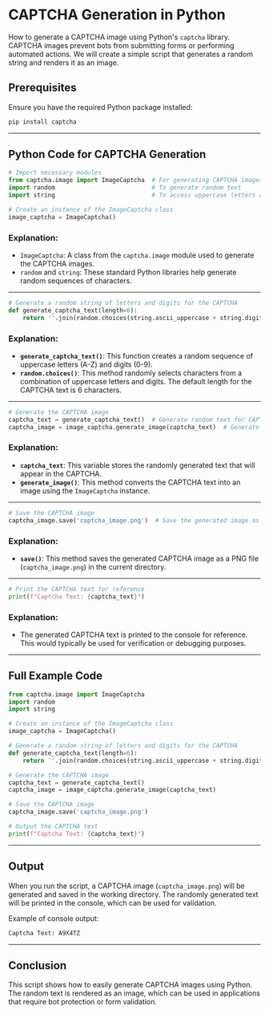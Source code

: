 # CAPTCHA Generation in Python
How to generate a CAPTCHA image using Python's `captcha` library. 
CAPTCHA images prevent bots from submitting forms or performing automated actions. We will create a simple script that generates a random string and renders it as an image.

## Prerequisites

Ensure you have the required Python package installed:

```bash
pip install captcha
```

---

## Python Code for CAPTCHA Generation

```python
# Import necessary modules
from captcha.image import ImageCaptcha  # For generating CAPTCHA images
import random                           # To generate random text
import string                           # To access uppercase letters and digits

# Create an instance of the ImageCaptcha class
image_captcha = ImageCaptcha()
```

### Explanation:
- `ImageCaptcha`: A class from the `captcha.image` module used to generate the CAPTCHA images.
- `random` and `string`: These standard Python libraries help generate random sequences of characters.
  
---

```python
# Generate a random string of letters and digits for the CAPTCHA
def generate_captcha_text(length=6):
    return ''.join(random.choices(string.ascii_uppercase + string.digits, k=length))
```

### Explanation:
- **`generate_captcha_text()`**: This function creates a random sequence of uppercase letters (A-Z) and digits (0-9).
- **`random.choices()`**: This method randomly selects characters from a combination of uppercase letters and digits. The default length for the CAPTCHA text is 6 characters.

---

```python
# Generate the CAPTCHA image
captcha_text = generate_captcha_text()  # Generate random text for CAPTCHA
captcha_image = image_captcha.generate_image(captcha_text)  # Generate image for the CAPTCHA text
```

### Explanation:
- **`captcha_text`**: This variable stores the randomly generated text that will appear in the CAPTCHA.
- **`generate_image()`**: This method converts the CAPTCHA text into an image using the `ImageCaptcha` instance.

---

```python
# Save the CAPTCHA image
captcha_image.save('captcha_image.png')  # Save the generated image as a file
```

### Explanation:
- **`save()`**: This method saves the generated CAPTCHA image as a PNG file (`captcha_image.png`) in the current directory.

---

```python
# Print the CAPTCHA text for reference
print(f"Captcha Text: {captcha_text}")
```

### Explanation:
- The generated CAPTCHA text is printed to the console for reference. This would typically be used for verification or debugging purposes.

---

## Full Example Code

```python
from captcha.image import ImageCaptcha
import random
import string

# Create an instance of the ImageCaptcha class
image_captcha = ImageCaptcha()

# Generate a random string of letters and digits for the CAPTCHA
def generate_captcha_text(length=6):
    return ''.join(random.choices(string.ascii_uppercase + string.digits, k=length))

# Generate the CAPTCHA image
captcha_text = generate_captcha_text()
captcha_image = image_captcha.generate_image(captcha_text)

# Save the CAPTCHA image
captcha_image.save('captcha_image.png')

# Output the CAPTCHA text
print(f"Captcha Text: {captcha_text}")
```

---
## Output

When you run the script, a CAPTCHA image (`captcha_image.png`) will be generated and saved in the working directory. The randomly generated text will be printed in the console, which can be used for validation.

Example of console output:
```bash
Captcha Text: A9X4TZ
```

---

## Conclusion

This script shows how to easily generate CAPTCHA images using Python. The random text is rendered as an image, which can be used in applications that require bot protection or form validation.
